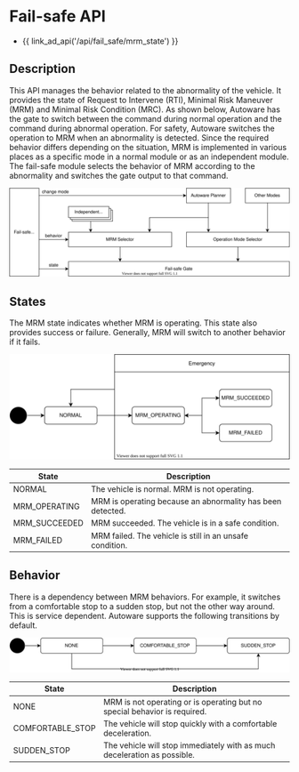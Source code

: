 # Fail-safe API

- {{ link_ad_api('/api/fail_safe/mrm_state') }}

## Description

This API manages the behavior related to the abnormality of the vehicle.
It provides the state of Request to Intervene (RTI), Minimal Risk Maneuver (MRM) and Minimal Risk Condition (MRC).
As shown below, Autoware has the gate to switch between the command during normal operation and the command during abnormal operation.
For safety, Autoware switches the operation to MRM when an abnormality is detected.
Since the required behavior differs depending on the situation, MRM is implemented in various places as a specific mode in a normal module or as an independent module.
The fail-safe module selects the behavior of MRM according to the abnormality and switches the gate output to that command.

![fail-safe-architecture](./architecture.drawio.svg)

## States

The MRM state indicates whether MRM is operating. This state also provides success or failure.
Generally, MRM will switch to another behavior if it fails.

![mrm-state](./mrm-state.drawio.svg)

| State         | Description                                                |
| ------------- | ---------------------------------------------------------- |
| NORMAL        | The vehicle is normal. MRM is not operating.               |
| MRM_OPERATING | MRM is operating because an abnormality has been detected. |
| MRM_SUCCEEDED | MRM succeeded. The vehicle is in a safe condition.         |
| MRM_FAILED    | MRM failed. The vehicle is still in an unsafe condition.   |

## Behavior

There is a dependency between MRM behaviors. For example, it switches from a comfortable stop to a sudden stop, but not the other way around.
This is service dependent. Autoware supports the following transitions by default.

![mrm-behavior](./mrm-behavior.drawio.svg)

| State            | Description                                                               |
| ---------------- | ------------------------------------------------------------------------- |
| NONE             | MRM is not operating or is operating but no special behavior is required. |
| COMFORTABLE_STOP | The vehicle will stop quickly with a comfortable deceleration.            |
| SUDDEN_STOP      | The vehicle will stop immediately with as much deceleration as possible.  |
